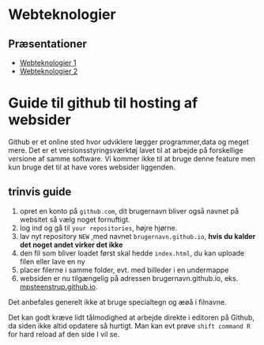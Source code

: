 # Webteknologier


## Præsentationer
* [Webteknologier 1](/filer/Webteknologier1.pdf)
* [Webteknologier 2](/filer/Webteknologier2.pdf)








# Guide til github til hosting af websider

Github er et online sted hvor udviklere lægger programmer,data og meget mere. Det er et versionsstyringsværktøj lavet til at arbejde på forskellige versione af samme software. Vi kommer ikke til at bruge denne feature men kun bruge
det til at have vores websider liggenden.

## trinvis guide
1. opret en konto på ```github.com```, dit brugernavn bliver også navnet på websitet så vælg noget fornuftigt.
2. log ind og gå til ```your repositories```, højre hjørne.
3. lav nyt repository ``` NEW ``` ,med navnet ```brugernavn.github.io```, **hvis du kalder det noget andet virker det ikke**
4. den fil som bliver loadet først skal hedde ```index.html```, du kan uploade filen eller lave en ny
5. placer filerne i samme folder, evt. med billeder i en undermappe
6. websiden er nu tilgængelig på adressen brugernavn.github.io, eks. [mpsteenstrup.github.io](http://mpsteenstrup.github.io).


Det anbefales generelt ikke at bruge specialtegn og æøå i filnavne.

Det kan godt kræve lidt tålmodighed at arbejde direkte i editoren på Github, da siden ikke altid opdatere så hurtigt. Man kan evt prøve ```shift command R``` for hard reload af den side I vil se.
